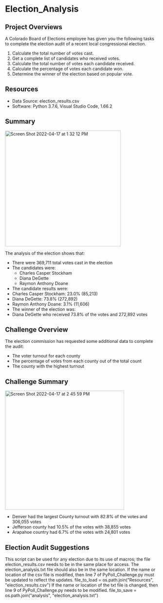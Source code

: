 # Election_Analysis

## Project Overviews
A Colorado Board of Elections employee has given you the following tasks to complete the election audit of 
a recent local congressional election.

1. Calculate the total number of votes cast.
2. Get a complete list of candidates who received votes.
3. Calculate the total number of votes each candidate received.
4. Calculate the percentage of votes each candidate won.
5. Determine the winner of the election based on popular vote.

## Resources
- Data Source: election_results.csv
- Software: Python 3.7.6, Visual Studio Code, 1.66.2

## Summary 
<img width="380" alt="Screen Shot 2022-04-17 at 1 32 12 PM" src="https://user-images.githubusercontent.com/95447175/163731155-33ffe26d-c810-45d6-bf7f-222c38bedd52.png">

The analysis of the election shows that:
- There were 369,711 total votes cast in the election
- The candidates were:
  - Charles Casper Stockham
  - Diana DeGette
  - Raymon Anthony Doane
- The candidate results were:
 - Charles Casper Stockham: 23.0% (85,213)
 - Diana DeGette: 73.8% (272,892)
 - Raymon Anthony Doane: 3.1% (11,606)
- The winner of the election was:
 - Diana DeGette who received 73.8% of the votes and 272,892 votes 

## Challenge Overview
The election commission has requested some additional data to complete the audit:
- The voter turnout for each county
- The percentage of votes from each county out of the total count
- The county with the highest turnout

## Challenge Summary
<img width="391" alt="Screen Shot 2022-04-17 at 2 45 59 PM" src="https://user-images.githubusercontent.com/95447175/163733462-4d83c15f-a5ae-4179-8191-e284a84a5f24.png">

- Denver had the largest County turnout with 82.8% of the votes and 306,055 votes
- Jefferson county had 10.5% of the votes with 38,855 votes
- Arapahoe country had 6.7% of the votes with 24,801 votes

## Election Audit Suggestions
This script can be used for any election due to its use of macros; the file election_results.csv needs to be in the same place for access. The election_analysis.txt file should also be in the same location. 
If the name or location of the csv file is modified, then line 7 of PyPoll_Challenge.py must be updated to reflect the updates.
file_to_load = os.path.join("Resources", "election_results.csv")
If the name or location of the txt file is changed, then line 9 of PyPoll_Challenge.py needs to be modified. 
file_to_save = os.path.join("analysis", "election_analysis.txt")



